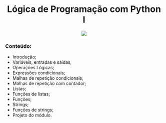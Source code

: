 
<h1 align="center">
Lógica de Programação com Python I
</h1>

<p align="center">
<img src="https://img.shields.io/static/v1?label=Status&message=FINALIZADO&color=blue&style=for-the-badge"/>
</p>


### Conteúdo:

- Introdução;
- Variáveis, entradas e saídas;
- Operações Lógicas;
- Expressões condicionais;
- Malhas de repetição condicionais;
- Malhas de repetição com contador;
- Listas;
- Funções de listas;
- Funções;
- Strings;
- Funções de strings;
- Projeto do módulo.







